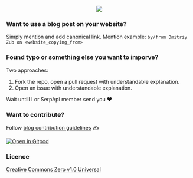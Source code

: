 <p align="center">
  <img src="https://user-images.githubusercontent.com/78694043/171443842-39276e5f-1e4d-48cc-856b-dce7a62a7abd.png" />
</p>

### Want to use a blog post on your website?

Simply mention and add canonical link. Mention example: `by/from Dmitriy Zub on <website_copying_from>`

### Found typo or something else you want to imporve?

Two approaches:
1. Fork the repo, open a pull request with understandable explanation.
2. Open an issue with understandable explanation.

Wait untill I or SerpApi member send you ❤️

### Want to contribute?

Follow [blog contribution guidelines](https://github.com/dimitryzub/serpapi-blog-posts-archive/wiki/Blog-contribution) ✍️

[![Open in Gitpod](https://gitpod.io/button/open-in-gitpod.svg)](https://gitpod.io/#https://github.com/dimitryzub/serpapi-blog-posts-archive)

### Licence

[Creative Commons Zero v1.0 Universal](https://github.com/dimitryzub/serpapi-blog-posts-archive/blob/main/LICENSE)
